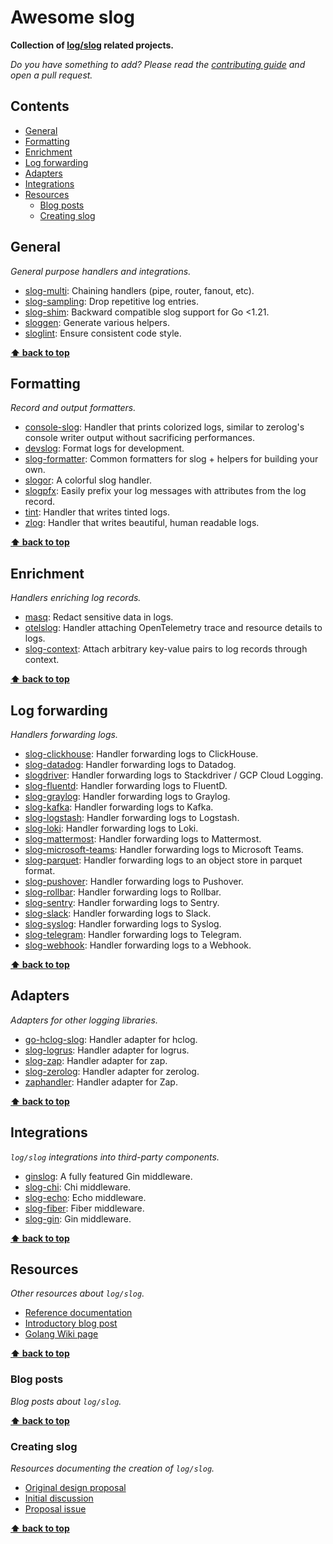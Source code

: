 # Awesome slog

**Collection of [log/slog](https://pkg.go.dev/log/slog) related projects.**

_Do you have something to add? Please read the [contributing guide](CONTRIBUTING.md) and open a pull request._

## Contents

- [General](#general)
- [Formatting](#formatting)
- [Enrichment](#enrichment)
- [Log forwarding](#log-forwarding)
- [Adapters](#adapters)
- [Integrations](#integrations)
- [Resources](#resources)
  - [Blog posts](#blog-posts)
  - [Creating slog](#creating-slog)

## General

_General purpose handlers and integrations._

- [slog-multi](https://github.com/samber/slog-multi): Chaining handlers (pipe, router, fanout, etc).
- [slog-sampling](https://github.com/samber/slog-sampling): Drop repetitive log entries.
- [slog-shim](https://github.com/sagikazarmark/slog-shim): Backward compatible slog support for Go <1.21.
- [sloggen](https://github.com/go-simpler/sloggen): Generate various helpers.
- [sloglint](https://github.com/go-simpler/sloglint): Ensure consistent code style.

**[⬆ back to top](#contents)**

## Formatting

_Record and output formatters._

- [console-slog](https://github.com/phsym/console-slog): Handler that prints colorized logs, similar to zerolog's console writer output without sacrificing performances.
- [devslog](https://github.com/golang-cz/devslog): Format logs for development.
- [slog-formatter](https://github.com/samber/slog-formatter): Common formatters for slog + helpers for building your own.
- [slogor](https://gitlab.com/greyxor/slogor): A colorful slog handler.
- [slogpfx](https://github.com/dpotapov/slogpfx): Easily prefix your log messages with attributes from the log record.
- [tint](https://github.com/lmittmann/tint): Handler that writes tinted logs.
- [zlog](https://github.com/jeffry-luqman/zlog): Handler that writes beautiful, human readable logs.

**[⬆ back to top](#contents)**

## Enrichment

_Handlers enriching log records._

- [masq](https://github.com/m-mizutani/masq): Redact sensitive data in logs.
- [otelslog](https://github.com/go-slog/otelslog): Handler attaching OpenTelemetry trace and resource details to logs.
- [slog-context](https://github.com/PumpkinSeed/slog-context): Attach arbitrary key-value pairs to log records through context.

**[⬆ back to top](#contents)**

## Log forwarding

_Handlers forwarding logs._

- [slog-clickhouse](https://github.com/smallnest/slog-clickhouse): Handler forwarding logs to ClickHouse.
- [slog-datadog](https://github.com/samber/slog-datadog): Handler forwarding logs to Datadog.
- [slogdriver](https://github.com/jussi-kalliokoski/slogdriver): Handler forwarding logs to Stackdriver / GCP Cloud Logging.
- [slog-fluentd](https://github.com/samber/slog-fluentd): Handler forwarding logs to FluentD.
- [slog-graylog](https://github.com/samber/slog-graylog): Handler forwarding logs to Graylog.
- [slog-kafka](https://github.com/samber/slog-kafka): Handler forwarding logs to Kafka.
- [slog-logstash](https://github.com/samber/slog-logstash): Handler forwarding logs to Logstash.
- [slog-loki](https://github.com/samber/slog-loki): Handler forwarding logs to Loki.
- [slog-mattermost](https://github.com/samber/slog-mattermost): Handler forwarding logs to Mattermost.
- [slog-microsoft-teams](https://github.com/samber/slog-microsoft-teams): Handler forwarding logs to Microsoft Teams.
- [slog-parquet](https://github.com/samber/slog-parquet): Handler forwarding logs to an object store in parquet format.
- [slog-pushover](https://github.com/SkYNewZ/slog-pushover): Handler forwarding logs to Pushover.
- [slog-rollbar](https://github.com/samber/slog-rollbar): Handler forwarding logs to Rollbar.
- [slog-sentry](https://github.com/samber/slog-sentry): Handler forwarding logs to Sentry.
- [slog-slack](https://github.com/samber/slog-slack): Handler forwarding logs to Slack.
- [slog-syslog](https://github.com/samber/slog-syslog): Handler forwarding logs to Syslog.
- [slog-telegram](https://github.com/samber/slog-telegram): Handler forwarding logs to Telegram.
- [slog-webhook](https://github.com/samber/slog-webhook): Handler forwarding logs to a Webhook.

**[⬆ back to top](#contents)**

## Adapters

_Adapters for other logging libraries._

- [go-hclog-slog](https://github.com/evanphx/go-hclog-slog): Handler adapter for hclog.
- [slog-logrus](https://github.com/samber/slog-logrus): Handler adapter for logrus.
- [slog-zap](https://github.com/samber/slog-zap): Handler adapter for zap.
- [slog-zerolog](https://github.com/samber/slog-zerolog): Handler adapter for zerolog.
- [zaphandler](https://github.com/chanchal1987/zaphandler): Handler adapter for Zap.

**[⬆ back to top](#contents)**

## Integrations

_`log/slog` integrations into third-party components._

- [ginslog](https://github.com/FabienMht/ginslog): A fully featured Gin middleware.
- [slog-chi](https://github.com/samber/slog-chi): Chi middleware.
- [slog-echo](https://github.com/samber/slog-echo): Echo middleware.
- [slog-fiber](https://github.com/samber/slog-fiber): Fiber middleware.
- [slog-gin](https://github.com/samber/slog-gin): Gin middleware.

**[⬆ back to top](#contents)**

## Resources

_Other resources about `log/slog`._

- [Reference documentation](https://pkg.go.dev/log/slog)
- [Introductory blog post](https://go.dev/blog/slog)
- [Golang Wiki page](https://go.dev/wiki/Resources-for-slog)

**[⬆ back to top](#contents)**

### Blog posts

_Blog posts about `log/slog`._


**[⬆ back to top](#contents)**

### Creating slog

_Resources documenting the creation of `log/slog`._

- [Original design proposal](https://go.googlesource.com/proposal/+/master/design/56345-structured-logging.md)
- [Initial discussion](https://github.com/golang/go/discussions/54763)
- [Proposal issue](https://github.com/golang/go/issues/56345)

**[⬆ back to top](#contents)**
